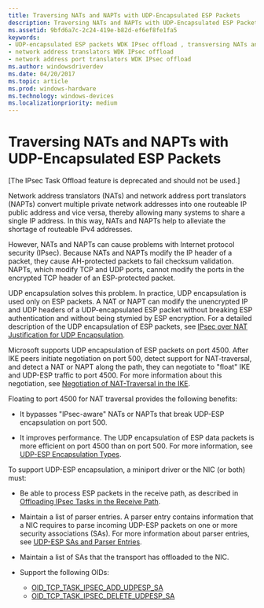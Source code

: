 ```yaml
---
title: Traversing NATs and NAPTs with UDP-Encapsulated ESP Packets
description: Traversing NATs and NAPTs with UDP-Encapsulated ESP Packets
ms.assetid: 9bfd6a7c-2c24-419e-b82d-ef6ef8fe1fa5
keywords:
- UDP-encapsulated ESP packets WDK IPsec offload , transversing NATs and NAPTs
- network address translators WDK IPsec offload
- network address port translators WDK IPsec offload
ms.author: windowsdriverdev
ms.date: 04/20/2017
ms.topic: article
ms.prod: windows-hardware
ms.technology: windows-devices
ms.localizationpriority: medium
---
```


# Traversing NATs and NAPTs with UDP-Encapsulated ESP Packets

\[The IPsec Task Offload feature is deprecated and should not be used.\]




Network address translators (NATs) and network address port translators (NAPTs) convert multiple private network addresses into one routeable IP public address and vice versa, thereby allowing many systems to share a single IP address. In this way, NATs and NAPTs help to alleviate the shortage of routeable IPv4 addresses.

However, NATs and NAPTs can cause problems with Internet protocol security (IPsec). Because NATs and NAPTs modify the IP header of a packet, they cause AH-protected packets to fail checksum validation. NAPTs, which modify TCP and UDP ports, cannot modify the ports in the encrypted TCP header of an ESP-protected packet.

UDP encapsulation solves this problem. In practice, UDP encapsulation is used only on ESP packets. A NAT or NAPT can modify the unencrypted IP and UDP headers of a UDP-encapsulated ESP packet without breaking ESP authentication and without being stymied by ESP encryption. For a detailed description of the UDP encapsulation of ESP packets, see [IPsec over NAT Justification for UDP Encapsulation](http://go.microsoft.com/fwlink/p/?linkid=9856).

Microsoft supports UDP encapsulation of ESP packets on port 4500. After IKE peers initiate negotiation on port 500, detect support for NAT-traversal, and detect a NAT or NAPT along the path, they can negotiate to "float" IKE and UDP-ESP traffic to port 4500. For more information about this negotiation, see [Negotiation of NAT-Traversal in the IKE](http://go.microsoft.com/fwlink/p/?linkid=9857).

Floating to port 4500 for NAT traversal provides the following benefits:

-   It bypasses "IPsec-aware" NATs or NAPTs that break UDP-ESP encapsulation on port 500.

-   It improves performance. The UDP encapsulation of ESP data packets is more efficient on port 4500 than on port 500. For more information, see [UDP-ESP Encapsulation Types](udp-esp-encapsulation-types.md).

To support UDP-ESP encapsulation, a miniport driver or the NIC (or both) must:

-   Be able to process ESP packets in the receive path, as described in [Offloading IPsec Tasks in the Receive Path](offloading-ipsec-tasks-in-the-receive-path.md).

-   Maintain a list of parser entries. A parser entry contains information that a NIC requires to parse incoming UDP-ESP packets on one or more security associations (SAs). For more information about parser entries, see [UDP-ESP SAs and Parser Entries](udp-esp-sas-and-parser-entries.md).

-   Maintain a list of SAs that the transport has offloaded to the NIC.

-   Support the following OIDs:
    -   [OID\_TCP\_TASK\_IPSEC\_ADD\_UDPESP\_SA](https://msdn.microsoft.com/library/windows/hardware/ff569809)
    -   [OID\_TCP\_TASK\_IPSEC\_DELETE\_UDPESP\_SA](https://msdn.microsoft.com/library/windows/hardware/ff569811)

 

 





